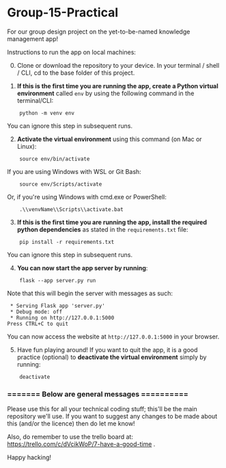 # Group-15-Practical
For our group design project on the yet-to-be-named knowledge management app!

Instructions to run the app on local machines:

0. Clone or download the repository to your device. In your terminal / shell / CLI, cd to the base folder of this project.

1. **If this is the first time you are running the app, create a Python virtual environment** called `env` by using the following command in the terminal/CLI:
```
    python -m venv env
```
You can ignore this step in subsequent runs.

2. **Activate the virtual environment** using this command (on Mac or Linux):
```
    source env/bin/activate
```
If you are using Windows with WSL or Git Bash:
```
    source env/Scripts/activate
```
Or, if you're using Windows with cmd.exe or PowerShell:
```
    .\\venvName\\Scripts\\activate.bat
```
3. **If this is the first time you are running the app, install the required python dependencies** as stated in the `requirements.txt` file:
```
    pip install -r requirements.txt
```
You can ignore this step in subsequent runs.

4. **You can now start the app server by running**:
```
    flask --app server.py run
```
Note that this will begin the server with messages as such:

     * Serving Flask app 'server.py'
     * Debug mode: off
     * Running on http://127.0.0.1:5000
    Press CTRL+C to quit

You can now access the website at `http://127.0.0.1:5000` in your browser.

5. Have fun playing around! If you want to quit the app, it is a good practice (optional) to **deactivate the virtual environment** simply by running:
```
    deactivate
```
### ======= Below are general messages ==========
Please use this for all your technical coding stuff; this'll be the main repository we'll use. If you want to suggest any changes to be made about this (and/or the licence) then do let me know!

Also, do remember to use the trello board at: https://trello.com/c/dVcikWoP/7-have-a-good-time .

Happy hacking!
